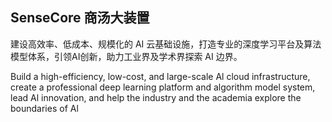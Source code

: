 ## SenseCore 商汤大装置

<!--

**Here are some ideas to get you started:**

🙋‍♀️ A short introduction - what is your organization all about?
🌈 Contribution guidelines - how can the community get involved?
👩‍💻 Useful resources - where can the community find your docs? Is there anything else the community should know?
🍿 Fun facts - what does your team eat for breakfast?
🧙 Remember, you can do mighty things with the power of [Markdown](https://docs.github.com/github/writing-on-github/getting-started-with-writing-and-formatting-on-github/basic-writing-and-formatting-syntax)
-->

建设高效率、低成本、规模化的 AI 云基础设施，打造专业的深度学习平台及算法模型体系，引领AI创新，助力工业界及学术界探索 AI 边界。

Build a high-efficiency, low-cost, and large-scale Al cloud infrastructure, create a professional deep learning platform and algorithm model system, lead Al innovation, and help the industry and the academia explore the boundaries of Al
